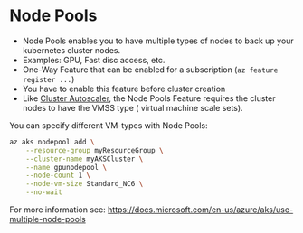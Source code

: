# Node Pools

* Node Pools enables you to have multiple types of nodes to back up your kubernetes cluster nodes.
* Examples: GPU, Fast disc access, etc.
* One-Way Feature that can be enabled for a subscription (`az feature register ...`)
* You have to enable this feature before cluster creation
* Like [Cluster Autoscaler](node-autoscaling.md), the Node Pools Feature requires the cluster nodes to have the VMSS type ( virtual machine scale sets).

You can specify different VM-types with Node Pools:

```bash
az aks nodepool add \
    --resource-group myResourceGroup \
    --cluster-name myAKSCluster \
    --name gpunodepool \
    --node-count 1 \
    --node-vm-size Standard_NC6 \
    --no-wait
```

For more information see: https://docs.microsoft.com/en-us/azure/aks/use-multiple-node-pools
